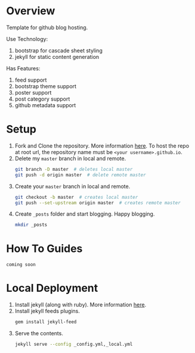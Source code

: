 # Overview

Template for github blog hosting.

Use Technology:

1. bootstrap for cascade sheet styling
1. jekyll for static content generation

Has Features:

1. feed support
1. bootstrap theme support
1. poster support
1. post category support
1. github metadata support

# Setup

1. Fork and Clone the repository. More information [here](https://help.github.com/en/github/getting-started-with-github/fork-a-repo). To host the repo at root url, the repository name must be `<your username>.github.io`.
1. Delete my `master` branch in local and remote.
   ```bash
   git branch -D master  # deletes local master
   git push -d origin master  # delete remote master
   ```
1. Create your `master` branch in local and remote.
   ```bash
   git checkout -b master  # creates local master
   git push --set-upstream origin master  # creates remote master
   ```
1. Create `_posts` folder and start blogging. Happy blogging.
   ```bash
   mkdir _posts
   ```

# How To Guides

`coming soon`

# Local Deployment

1. Install jekyll (along with ruby). More information [here](https://jekyllrb.com/docs/installation/).
1. Install jekyll feeds plugins.
   ```bash
   gem install jekyll-feed
   ```
1. Serve the contents.
   ```bash
   jekyll serve --config _config.yml,_local.yml
   ```
